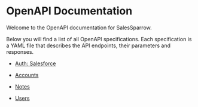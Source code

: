 # OpenAPI Documentation 

Welcome to the OpenAPI documentation for SalesSparrow.

Below you will find a list of all OpenAPI specifications. Each specification is a YAML file that describes the API endpoints, their parameters and responses.

- [Auth: Salesforce](#https://github.com/TrueSparrowSystems/AI-SalesSparrow-Docs/blob/master/openapiSpecifications/Auth/Salesforce.yaml)

- [Accounts](#https://github.com/TrueSparrowSystems/AI-SalesSparrow-Docs/blob/master/openapiSpecifications/Accounts.yaml)

- [Notes](#https://github.com/TrueSparrowSystems/AI-SalesSparrow-Docs/blob/master/openapiSpecifications/Notes.yaml)

- [Users](#https://github.com/TrueSparrowSystems/AI-SalesSparrow-Docs/blob/master/openapiSpecifications/index.md)


